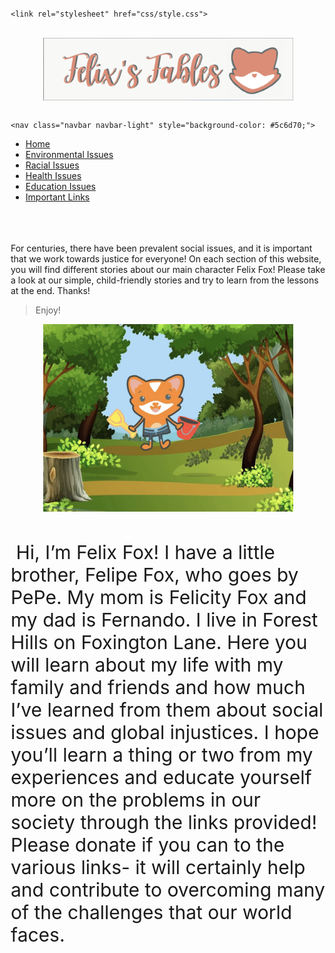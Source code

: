 
<html>
    <head>
        <title>My Great Game</title>
          <style>
img {
  display: block;
  margin-left: auto;
  margin-right: auto;
}
</style>
       
    <link rel="stylesheet" href="css/style.css">
      
   </head>
   <body style="margin:20px;"> 
        <br>
    <div>
        <img src="foxlogo.png" width = "400" height = "100"  style="vertical-align:middle">
        </div>
      <link rel="stylesheet" href="https://stackpath.bootstrapcdn.com/bootstrap/4.5.0/css/bootstrap.min.css" integrity="sha384-9aIt2nRpC12Uk9gS9baDl411NQApFmC26EwAOH8WgZl5MYYxFfc+NcPb1dKGj7Sk" crossorigin="anonymous">
<br>
<div>
    
    <nav class="navbar navbar-light" style="background-color: #5c6d70;">
  <!-- Navbar content -->
</nav>
    <ul class="nav nav-pills">
  <li class="nav-item">
    <a class="nav-link" href="/home.html">Home</a>
      
  </li>
     <li class="nav-item">
    <a class="nav-link" href="/envir1.html">Environmental Issues</a>
    
  </li>
  <li class="nav-item">
    <a class="nav-link" href="/racial.html">Racial Issues</a>
  </li>
  <li class="nav-item">
    <a class="nav-link" href="/health.html">Health Issues</a>
  </li>
  <li class="nav-item">
    <a class="nav-link" href="/edu.html">Education Issues</a>
  </li>
  <li class="nav-item">
    <a class="nav-link" href="/link.html">Important Links</a>
  </li>
</ul> 
<br>    
</div>

<div>
</div>
<br>
<br>
<div class="alert alert-success" role="alert">
  For centuries, there have been prevalent social issues, and it is important that we work towards justice for everyone! On each section of this website, you will find different stories about our main character Felix Fox! Please take a look at our simple, child-friendly stories and try to learn from the lessons at the end. Thanks!
</div>  
  <blockquote class="blockquote text-center"> Enjoy! </blockquote>

<img src="bucketfox.png" width = "400" height = "300" class = "center">
<br>

<div>
<p  style="font-size:30px"> Hi, I’m Felix Fox! I have a little brother, Felipe Fox, who goes by PePe. My mom is Felicity Fox and my dad is Fernando. I live in Forest Hills on Foxington Lane. Here you will learn about my life with my family and friends and how much I’ve learned from them about social issues and global injustices. I hope you’ll learn a thing or two from my experiences and educate yourself more on the problems in our society through the links provided! Please donate if you can to the various links- it will certainly help and contribute to overcoming many of the challenges that our world faces.
    <p>
</div>


   </body>
</html>

